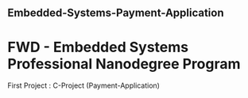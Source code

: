 ## Embedded-Systems-Payment-Application
# FWD - Embedded Systems Professional Nanodegree Program
First Project : C-Project (Payment-Application)